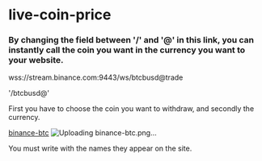 # live-coin-price
<h3>By changing the field between '/' and '@' in this link, you can instantly call the coin you want in the currency you want to your website.</h3>

wss://stream.binance.com:9443/ws/btcbusd@trade

'/btcbusd@'

First you have to choose the coin you want to withdraw, and secondly the currency.

[binance-btc](https://user-images.githubusercontent.com/92811942/175821183-98b078e3-665e-4158-8b3a-01a35a846d3b.png)
![Uploading binance-btc.png…]()

You must write with the names they appear on the site.
